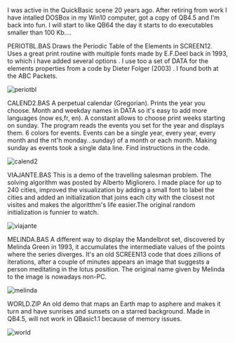 I was active in the QuickBasic scene 20 years ago. After retiring from work I have intalled DOSBox in my Win10 computer, got a copy of QB4.5 and I'm back into fun. I will start to like QB64 the day it starts to do executables smaller than 100 Kb....

PERIOTBL.BAS Draws the Periodic Table of the Elements in SCREEN12. Uses a great print routine with multiple fonts made by E.F.Deel back in 1993, to which i have added several options .  I use too a set of DATA for the elements properties from a code by Dieter Folger (2003) . I found both at the ABC Packets.

![periotbl](https://github.com/user-attachments/assets/e844291c-ffd9-4d17-90d1-60ec8e0b5cf9)


CALEND2.BAS  A perpetual calendar (Gregorian). Prints the year you choose. Month and weekday names in DATA so it's easy to add more languages (now es,fr, en). A constant allows to choose print weeks starting on sunday. The program reads the events you set for the year and displays them. 6 colors for events. Events can be a single year, every year, every month and the nt'h monday...sunday) of a month or each month. Making sunday as events took a single data line. Find instructions in the code.

![calend2](https://github.com/user-attachments/assets/7df8da47-1e2e-4fda-ba64-9d78f8b6b198)


VIAJANTE.BAS This is a demo of the travelling salesman problem. The solving algorithm was posted by Alberto Migliorero. I made place for up to 240 cities, improved the visualization by adding a small font to label the cities and added an initialization that joins each city with the closest not visites and makes the algoritthm's life easier.The original random initialization is funnier to watch.

![viajante](https://github.com/user-attachments/assets/c87552bf-d7af-4e12-a852-0fb3cc354aac)


MELINDA.BAS A different way to display the Mandelbrot set, discovered by Melinda Green in 1993, it accumulates the intermediate values of the points where the series diverges. It's an old SCREEN13 code that does zillions of iterations, after a couple of minutes appears an image that suggests a person meditating in the lotus position. The original name given by Melinda to the image is nowadays non-PC.

![melinda](https://github.com/user-attachments/assets/7e11e4a4-4bf1-4d90-a15a-a139737a7b7a)


WORLD.ZIP An old demo that maps an Earth map to asphere and makes it turn and have sunrises and sunsets on a starred background. Made in QB4.5, will not work in QBasic1.1 because of memory issues.

![world](https://github.com/user-attachments/assets/a14d6173-95b5-416d-9f2e-ed209aab6887)
